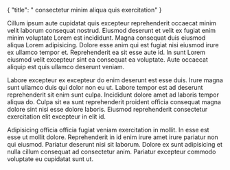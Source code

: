 {
"title": " consectetur minim aliqua quis exercitation"
}

Cillum ipsum aute cupidatat quis excepteur reprehenderit occaecat minim velit laborum consequat nostrud. Eiusmod deserunt et velit ex fugiat enim minim voluptate Lorem est incididunt. Magna consequat duis eiusmod aliqua Lorem adipisicing. Dolore esse anim qui est fugiat nisi eiusmod irure ex ullamco tempor et. Reprehenderit ea sit esse aute id. In sunt Lorem eiusmod velit excepteur sint ea consequat ea voluptate. Aute occaecat aliquip est quis ullamco deserunt veniam.

Labore excepteur ex excepteur do enim deserunt est esse duis. Irure magna sunt ullamco duis qui dolor non eu ut. Labore tempor est ad deserunt reprehenderit sit enim sunt culpa. Incididunt dolore amet ad laboris tempor aliqua do. Culpa sit ea sunt reprehenderit proident officia consequat magna dolore sint nisi esse dolore laboris. Eiusmod reprehenderit consectetur exercitation elit excepteur in elit id.

Adipisicing officia officia fugiat veniam exercitation in mollit. In esse est esse ut mollit dolore. Reprehenderit in id enim irure amet irure pariatur non qui eiusmod. Pariatur deserunt nisi sit laborum. Dolore ex sunt adipisicing et nulla cillum consequat ad consectetur anim. Pariatur excepteur commodo voluptate eu cupidatat sunt ut.